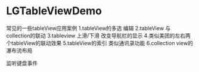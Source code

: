 # LGTableViewDemo

常见的一些tableView应用案例
 1.tableView的多选 编辑 
 2.tableView 与 collection的联动 
 3.tableview 上滑/下滑 改变导航栏的显示
 4.类似美团的左右两个tableView的联动效果
 5.tableView的索引 类似通讯录功能
 6.collection view的 瀑布流布局

监听键盘事件
